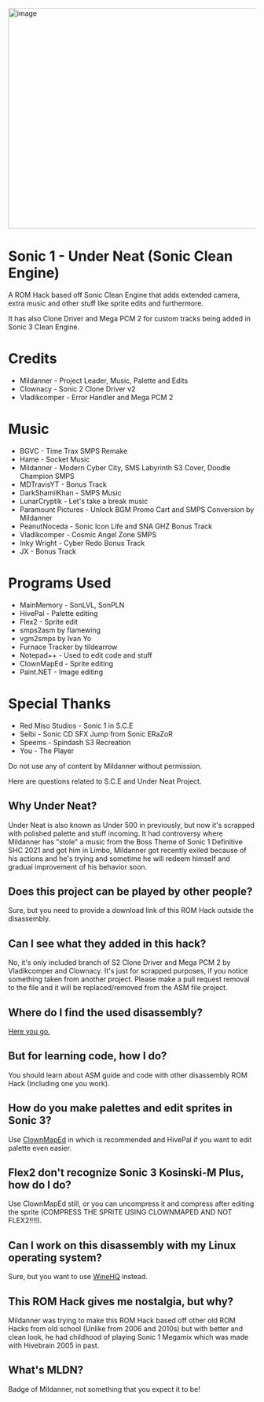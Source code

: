 <img width="640" height="448" alt="image" src="https://github.com/user-attachments/assets/c989f151-34ed-4519-a1ed-d735c260cde0" />

# Sonic 1 - Under Neat (Sonic Clean Engine)
A ROM Hack based off Sonic Clean Engine that adds extended camera, extra music and other stuff like sprite edits and furthermore.

It has also Clone Driver and Mega PCM 2 for custom tracks being added in Sonic 3 Clean Engine.

# Credits
* Mildanner - Project Leader, Music, Palette and Edits
* Clownacy - Sonic 2 Clone Driver v2
* Vladikcomper - Error Handler and Mega PCM 2

# Music
* BGVC - Time Trax SMPS Remake
* Hame - Socket Music
* Mildanner - Modern Cyber City, SMS Labyrinth S3 Cover, Doodle Champion SMPS
* MDTravisYT - Bonus Track
* DarkShamilKhan - SMPS Music
* LunarCryptik - Let's take a break music
* Paramount Pictures - Unlock BGM Promo Cart and SMPS Conversion by Mildanner
* PeanutNoceda - Sonic Icon Life and SNA GHZ Bonus Track
* Vladikcomper - Cosmic Angel Zone SMPS
* Inky Wright - Cyber Redo Bonus Track
* JX - Bonus Track

# Programs Used
* MainMemory - SonLVL, SonPLN
* HivePal - Palette editing
* Flex2 - Sprite edit
* smps2asm by flamewing
* vgm2smps by Ivan Yo
* Furnace Tracker by tildearrow
* Notepad++ - Used to edit code and stuff
* ClownMapEd - Sprite editing
* Paint.NET - Image editing

# Special Thanks
* Red Miso Studios - Sonic 1 in S.C.E
* Selbi - Sonic CD SFX Jump from Sonic ERaZoR
* Speems - Spindash S3 Recreation
* You - The Player

Do not use any of content by Mildanner without permission.

Here are questions related to S.C.E and Under Neat Project.
## Why Under Neat?
Under Neat is also known as Under 500 in previously, but now it's scrapped with polished palette and stuff incoming. It had controversy where Mildanner has "stole" a music from the Boss Theme of Sonic 1 Definitive SHC 2021 and got him in Limbo, Mildanner got recently exiled because of his actions and he's trying and sometime he will redeem himself and gradual improvement of his behavior soon.
## Does this project can be played by other people?
Sure, but you need to provide a download link of this ROM Hack outside the disassembly.
## Can I see what they added in this hack?
No, it's only included branch of S2 Clone Driver and Mega PCM 2 by Vladikcomper and Clownacy. It's just for scrapped purposes, if you notice something taken from another project. Please make a pull request removal to the file and it will be replaced/removed from the ASM file project.
## Where do I find the used disassembly?
[Here you go.](https://github.com/TheBlad768/Sonic-1-in-Sonic-3-S.C.E.-)
## But for learning code, how I do?
You should learn about ASM guide and code with other disassembly ROM Hack (Including one you work).
## How do you make palettes and edit sprites in Sonic 3?
Use [ClownMapEd](https://github.com/Clownacy/ClownMapEd) in which is recommended and HivePal if you want to edit palette even easier.
## Flex2 don't recognize Sonic 3 Kosinski-M Plus, how do I do?
Use ClownMapEd still, or you can uncompress it and compress after editing the sprite (COMPRESS THE SPRITE USING CLOWNMAPED AND NOT FLEX2!!!!).
## Can I work on this disassembly with my Linux operating system?
Sure, but you want to use [WineHQ](https://www.winehq.org/) instead.
## This ROM Hack gives me nostalgia, but why?
Mildanner was trying to make this ROM Hack based off other old ROM Hacks from old school (Unlike from 2006 and 2010s) but with better and clean look, he had childhood of playing Sonic 1 Megamix which was made with Hivebrain 2005 in past.
## What's MLDN?
Badge of Mildanner, not something that you expect it to be!
